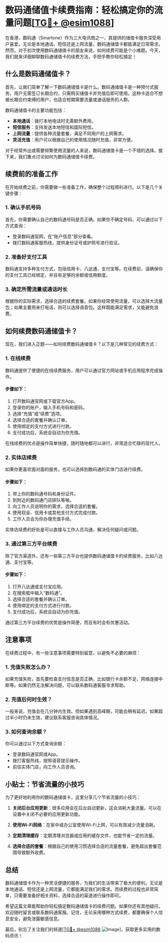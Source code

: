 # 数码通储值卡续费指南：轻松搞定你的流量问题[[TG💪+ @esim1088](https://t.me/s/esim1088)]

在香港，数码通（Smartone）作为三大电讯商之一，其提供的储值卡服务深受用户喜爱。无论是本地通话、短信还是上网流量，数码通储值卡都能满足日常需求。然而，对于初次使用数码通储值卡的朋友来说，如何续费可能是个小难题。今天，我们就来详细聊聊数码通储值卡的续费方法，手把手教你轻松搞定！

## 什么是数码通储值卡？

首先，让我们简单了解一下数码通储值卡是什么。数码通储值卡是一种预付式服务，用户无需签订长期合约，只需购买储值卡并充值后即可使用。这种卡适合不想被长期合约束缚的用户，也适合短期需要流量或通话服务的人群。

数码通储值卡的主要功能包括：
- **本地通话**：拨打本地电话时无需额外费用。
- **短信服务**：支持发送本地短信和国际短信。
- **上网流量**：提供各种流量套餐，满足不同用户的上网需求。
- **灵活充值**：用户可以根据自己的使用情况随时充值，非常方便。

对于经常外出或需要频繁使用流量的人来说，数码通储值卡是一个不错的选择。接下来，我们重点讨论如何为数码通储值卡续费。

## 续费前的准备工作

在开始续费之前，你需要做一些准备工作，确保整个过程顺利进行。以下是几个关键步骤：

### 1. 确认手机号码
首先，你需要确认自己的数码通号码是否正确。如果你不确定号码，可以通过以下方式查询：
- 登录数码通官网，在“账户信息”部分查看。
- 拨打数码通客服热线，提供身份证号或护照号进行验证。

### 2. 准备好支付工具
数码通支持多种支付方式，包括信用卡、八达通、支付宝等。在续费前，请确保你的支付工具已经绑定，并且有足够的余额或信用额度。

### 3. 确定所需流量或通话时长
根据你的实际需求，选择合适的续费套餐。如果你经常使用流量，可以选择大流量包；如果主要用来打电话，则可以选择语音包。这样既能满足需求，又能避免浪费。

## 如何续费数码通储值卡？

现在，我们进入正题——如何续费数码通储值卡？以下是几种常见的续费方式：

### 1. 在线续费
数码通提供了便捷的在线续费服务，用户可以通过官方网站或手机应用程序完成操作。

#### 步骤如下：
1. 打开数码通官网或下载官方App。
2. 登录你的账户，输入手机号码和密码。
3. 选择“充值”或“续费”选项。
4. 选择合适的套餐并确认订单。
5. 使用绑定的支付方式进行付款。
6. 支付成功后，系统会自动为你充值。

在线续费的优点是操作简单快捷，随时随地都可以进行，非常适合忙碌的现代人。

### 2. 实体店续费
如果你更喜欢面对面的服务，也可以选择到数码通的实体门店进行续费。

#### 步骤如下：
1. 带上你的数码通号码和身份证件。
2. 到附近的数码通门店排队等候。
3. 向工作人员说明你的需求，选择合适的套餐。
4. 使用现金、信用卡或其他支付方式完成付款。
5. 工作人员会为你办理充值手续。

实体店续费的好处是可以直接与工作人员沟通，解决任何疑问或问题。

### 3. 通过第三方平台续费
除了官方渠道外，还有一些第三方平台也提供数码通储值卡的续费服务，比如八达通、支付宝等。

#### 步骤如下：
1. 打开八达通或支付宝应用。
2. 在搜索框中输入“数码通”。
3. 选择合适的套餐并确认订单。
4. 使用绑定的支付方式进行付款。
5. 支付成功后，系统会自动为你充值。

通过第三方平台续费的优势是操作简便，而且有时会有优惠活动。

## 注意事项

在续费过程中，有一些注意事项需要特别留意，以避免不必要的麻烦：

### 1. 充值失败怎么办？
如果充值失败，首先要检查支付信息是否正确，比如银行卡余额不足、网络连接中断等。如果仍然无法解决问题，可以联系数码通客服寻求帮助。

### 2. 充值后何时生效？
一般来说，充值会在几分钟内生效。但如果遇到高峰期，可能会稍有延迟。如果超过半小时仍未生效，建议联系客服咨询具体情况。

### 3. 如何查询余额？
你可以通过以下方式查询余额：
- 登录数码通官网或App。
- 拨打客服热线，按照语音提示操作。
- 前往实体门店，向工作人员咨询。

## 小贴士：节省流量的小技巧

为了更好地利用你的数码通储值卡，这里分享几个节省流量的小技巧：

1. **关闭后台应用更新**：很多应用会在后台自动更新，这会消耗大量流量。可以在设置中关闭不必要的应用更新功能。
   
2. **使用Wi-Fi网络**：在家中或办公室使用Wi-Fi上网，可以有效减少流量消耗。

3. **定期清理缓存**：定期清理浏览器或应用的缓存文件，也能节省一定的流量。

4. **选择合适的套餐**：根据自己的使用习惯选择合适的流量套餐，避免超出套餐范围导致额外收费。

## 总结

数码通储值卡作为一种灵活便捷的服务，为我们的生活带来了极大的便利。无论是本地通话、短信还是上网流量，它都能满足我们的需求。而续费的过程也非常简单，只需要准备好相关资料，选择合适的渠道进行操作即可。

希望这篇文章能帮助你轻松搞定数码通储值卡的续费问题。如果你还有其他疑问，欢迎随时留言或联系数码通客服。记住，无论采用哪种方式续费，都要确保个人信息安全，避免泄露敏感信息。

最后，别忘了关注我们的频道[[TG💪+ @esim1088](https://t.me/s/esim1088) ![Image](https://i.postimg.cc/4NQfJmqS/Snipaste-2025-05-13-00-14-12.png)]，获取更多实用的数码资讯！